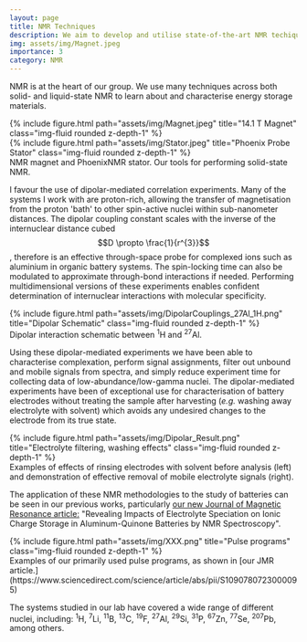 ```yaml
---
layout: page
title: NMR Techniques
description: We aim to develop and utilise state-of-the-art NMR techiques for the analysis of energy storage materials.
img: assets/img/Magnet.jpeg
importance: 3
category: NMR
---
```

NMR is at the heart of our group. We use many techniques across both solid- and liquid-state NMR to learn about and characterise energy storage materials.

<div class="row">
    <div class="col-sm-4 mt-3 mt-md-0">
        {% include figure.html path="assets/img/Magnet.jpeg" title="14.1 T Magnet" class="img-fluid rounded z-depth-1" %}
    </div>
    <div class="col-sm-8 mt-3 mt-md-0">
        {% include figure.html path="assets/img/Stator.jpeg" title="Phoenix Probe Stator" class="img-fluid rounded z-depth-1" %}
    </div>
</div>
<div class="caption">
    NMR magnet and PhoenixNMR stator. Our tools for performing solid-state NMR.
</div>

I favour the use of dipolar-mediated correlation experiments. Many of the systems I work with are proton-rich, allowing the transfer of magnetisation from the proton 'bath' to other spin-active nuclei within sub-nanometer distances. The dipolar coupling constant scales with the inverse of the internuclear distance cubed $$D \propto \frac{1}{r^{3}}$$, therefore is an effective through-space probe for complexed ions such as aluminium in organic battery systems. The spin-locking time can also be modulated to approximate through-bond interactions if needed. Performing multidimensional versions of these experiments enables confident determination of internuclear interactions with molecular specificity.

<div class="row justify-content-sm-center">
    <div class="col-sm-4 mt-3 mt-md-0">
        {% include figure.html path="assets/img/DipolarCouplings_27Al_1H.png" title="Dipolar Schematic" class="img-fluid rounded z-depth-1" %}
    </div>
</div>
<div class="caption">
    Dipolar interaction schematic between <sup>1</sup>H and <sup>27</sup>Al.
</div>

Using these dipolar-mediated experiments we have been able to characterise complexation, perform signal assignments, filter out unbound and mobile signals from spectra, and simply reduce experiment time for collecting data of low-abundance/low-gamma nuclei. The dipolar-mediated experiments have been of exceptional use for characterisation of battery electrodes without treating the sample after harvesting (<i>e.g.</i> washing away electrolyte with solvent) which avoids any undesired changes to the electrode from its true state.

<div class="row justify-content-sm-center">
    <div class="col-sm-8 mt-3 mt-md-0">
        {% include figure.html path="assets/img/Dipolar_Result.png" title="Electrolyte filtering, washing effects" class="img-fluid rounded z-depth-1" %}
    </div>
</div>
<div class="caption">
    Examples of effects of rinsing electrodes with solvent before analysis (left) and demonstration of effective removal of mobile electrolyte signals (right).
</div>

The application of these NMR methodologies to the study of batteries can be seen in our previous works, particularly [our new Journal of Magnetic Resonance article:](https://www.sciencedirect.com/science/article/abs/pii/S1090780723000095) "Revealing Impacts of Electrolyte Speciation on Ionic Charge Storage in Aluminum-Quinone Batteries by NMR Spectroscopy".

<div class="row justify-content-sm-center">
    <div class="col-sm-8 mt-3 mt-md-0">
        {% include figure.html path="assets/img/XXX.png" title="Pulse programs" class="img-fluid rounded z-depth-1" %}
    </div>
</div>
<div class="caption">
    Examples of our primarily used pulse programs, as shown in [our JMR article.](https://www.sciencedirect.com/science/article/abs/pii/S1090780723000095)
</div>

The systems studied in our lab have covered a wide range of different nuclei, including: <sup>1</sup>H, <sup>7</sup>Li, <sup>11</sup>B, <sup>13</sup>C, <sup>19</sup>F, <sup>27</sup>Al, <sup>29</sup>Si, <sup>31</sup>P, <sup>67</sup>Zn, <sup>77</sup>Se, <sup>207</sup>Pb, among others.
